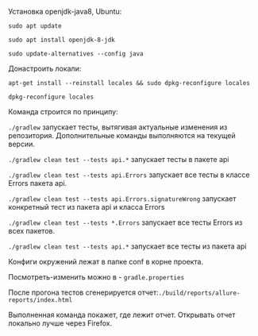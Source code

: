 
Установка openjdk-java8, Ubuntu:

`sudo apt update`

`sudo apt install openjdk-8-jdk`

`sudo update-alternatives --config java`

Донастроить локали:

`apt-get install --reinstall locales && sudo dpkg-reconfigure locales`

`dpkg-reconfigure locales`

Команда строится по принципу: 

`./gradlew` запускает тесты, вытягивая актуальные изменения из репозитория. Дополнительные команды выполняются на текущей версии.

`./gradlew clean test --tests api.*` запускает тесты в пакете api

`./gradlew clean test --tests api.Errors` запускает все тесты в классе Errors пакета api.

`./gradlew clean test --tests api.Errors.signatureWrong` запускает конкретный тест из пакета api и класса Errors

`./gradlew clean test --tests *.Errors` запускает все тесты Errors из всех пакетов.

`./gradlew clean test --tests api.*` запускает все тесты из пакета api


Конфиги окружений лежат в папке conf в корне проекта.

Посмотреть-изменить можно в - `gradle.properties`

После прогона тестов сгенерируется отчет:`./build/reports/allure-reports/index.html`

Выполненная команда покажет, где лежит отчет. 
Открывать отчет локально лучше через Firefox. 
